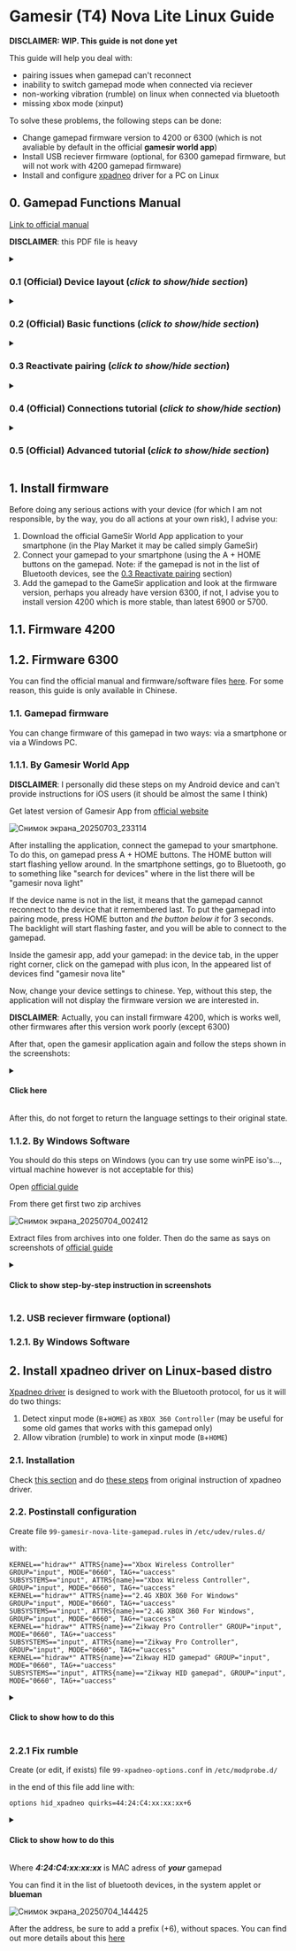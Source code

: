 # Gamesir (T4) Nova Lite Linux Guide

**DISCLAIMER: WIP. This guide is not done yet**

This guide will help you deal with:

- pairing issues when gamepad can't reconnect
- inability to switch gamepad mode when connected via reciever
- non-working vibration (rumble) on linux when connected via bluetooth
- missing xbox mode (xinput)

To solve these problems, the following steps can be done:

- Change gamepad firmware version to 4200 or 6300 (which is not avaliable by default in the official **gamesir world app**)
- Install USB reciever firmware (optional, for 6300 gamepad firmware, but will not work with 4200 gamepad firmware)
- Install and configure [xpadneo](https://github.com/atar-axis/xpadneo) driver for a PC on Linux

## 0. Gamepad Functions Manual

[Link to official manual](https://cdn.shopify.com/s/files/1/2241/8433/files/Manual-GameSir_Nova_Lite_EN.pdf?v=1743156237)

**DISCLAIMER**: this PDF file is heavy

<details> <summary> 

### 0.1 (Official) Device layout (*click to show/hide section*) </summary>

*click on images to enlarge*

<img src="https://github.com/user-attachments/assets/bdf238e4-da55-4e89-ad1c-411c8057f9db" alt="drawing" width=70%/> </p>

<img src="https://github.com/user-attachments/assets/7d091089-3069-41c6-82cd-c98e1de190db" alt="drawing" width=70%/> </p>

<img src="https://github.com/user-attachments/assets/71148763-3677-4dc8-a48d-592090af3ca1" alt="drawing" width=70%/> </p>

<img src="https://github.com/user-attachments/assets/5a5d2da8-d133-4237-b0ad-a2297906e16d" alt="drawing" width=70%/> </p>

</details>

<details> <summary> 

### 0.2 (Official) Basic functions (*click to show/hide section*) </summary>

*click on images to enlarge*

<img src="https://github.com/user-attachments/assets/15016cb6-4045-4126-af35-6811b298e1f6" alt="drawing" width=70%/> </p>

<img src="https://github.com/user-attachments/assets/423a32c8-80d0-49fe-820a-36fc64647c8a" alt="drawing" width=70%/> </p>

<img src="https://github.com/user-attachments/assets/c5b1d93c-c6e1-40e5-a69b-679830210f0e" alt="drawing" width=70%/> </p>

</details>

<details> <summary> 
  
### 0.3 Reactivate pairing (*click to show/hide section*) </summary>
 
If reconnection is failing or you want to use your gamepad with another device, then you need to enable ***pairing mode***.

To do this, hold the ```HOME``` and ```SCREENSHOT``` buttons for 3 seconds (no more, otherwise the controller will turn off):

*click on images to enlarge*

<img src="https://github.com/user-attachments/assets/542149f6-fb97-46ce-b17c-a74a179882e4" alt="drawing" width=50%/> </p>

Then you can connect to your gamepad via bluetooth or reciever again.

This works with every [connection method](#04-official-connections-tutorial-click-to-showhide-section-).

</details>

<details> <summary> 
  
### 0.4 (Official) Connections tutorial (*click to show/hide section*) </summary>

*click on images to enlarge*

<img src="https://github.com/user-attachments/assets/d7d2f1a1-0b8a-46bc-8a76-d6f9d052efcd" alt="drawing" width=70%/> </p>

<img src="https://github.com/user-attachments/assets/8c366ea5-b933-4855-8052-cb92d3ee64d6" alt="drawing" width=70%/> </p>

<img src="https://github.com/user-attachments/assets/25f33e83-5332-47ef-ab3b-c6f0cbe72cc6" alt="drawing" width=70%/> </p>

<img src="https://github.com/user-attachments/assets/50afb1b4-7b1d-4eaa-bbb1-09d8bba9202c" alt="drawing" width=70%/> </p>

<img src="https://github.com/user-attachments/assets/d8ff7099-dde8-40ee-8335-31d0dff7a7e8" alt="drawing" width=70%/> </p>

</details>

<details> <summary> 
  
### 0.5 (Official) Advanced tutorial (*click to show/hide section*) </summary>

*click on images to enlarge*

<img src="https://github.com/user-attachments/assets/ab65eb2f-ce84-4418-85a7-79661505e80c" alt="drawing" width=70%/> </p>

<img src="https://github.com/user-attachments/assets/299f106f-5a30-4607-8acb-d4d117d49d01" alt="drawing" width=70%/> </p>

<img src="https://github.com/user-attachments/assets/bd1442e7-c3e1-46b5-8dd5-ef9a84d55835" alt="drawing" width=70%/> </p>

<img src="https://github.com/user-attachments/assets/dc62f13f-ce05-440c-9027-03cf7f6a6546" alt="drawing" width=70%/> </p>

<img src="https://github.com/user-attachments/assets/4d713cda-a437-46a2-9297-ed4f25b712dd" alt="drawing" width=70%/> </p>

</details>

## 1. Install firmware

Before doing any serious actions with your device (for which I am not responsible, by the way, you do all actions at your own risk), I advise you:

1. Download the official GameSir World App application to your smartphone (in the Play Market it may be called simply GameSir)
2. Connect your gamepad to your smartphone (using the A + HOME buttons on the gamepad. Note: if the gamepad is not in the list of Bluetooth devices, see the [0.3 Reactivate pairing](#03-reactivate-pairing-click-to-showhide-section-) section)
3. Add the gamepad to the GameSir application and look at the firmware version, perhaps you already have version 6300, if not, I advise you to install version 4200 which is more stable, than latest 6900 or 5700.

## 1.1. Firmware 4200



## 1.2. Firmware 6300

You can find the official manual and firmware/software files [here](https://doc.xiaoji.com/zh/t4nlite/detail/1192.html). For some reason, this guide is only available in Chinese.

### 1.1. Gamepad firmware

You can change firmware of this gamepad in two ways: via a smartphone or via a Windows PC.

### 1.1.1. By Gamesir World App

**DISCLAIMER**: I personally did these steps on my Android device and can't provide instructions for iOS users (it should be almost the same I think)

Get latest version of Gamesir App from [official website](https://gamesir.com/pages/software-detail)

![Снимок экрана_20250703_233114](https://github.com/user-attachments/assets/550d5377-9ae4-44f8-add7-cff7f173016f)

After installing the application, connect the gamepad to your smartphone. To do this, on gamepad press A + HOME buttons. The HOME button will start flashing yellow around. In the smartphone settings, go to Bluetooth, go to something like "search for devices" where in the list there will be "gamesir nova light"

If the device name is not in the list, it means that the gamepad cannot reconnect to the device that it remembered last. To put the gamepad into pairing mode, press HOME button and *the button below it* for 3 seconds. The backlight will start flashing faster, and you will be able to connect to the gamepad.

Inside the gamesir app, add your gamepad: in the device tab, in the upper right corner, click on the gamepad with plus icon, In the appeared list of devices find "gamesir nova lite"

Now, change your device settings to chinese. Yep, without this step, the application will not display the firmware version we are interested in.

**DISCLAIMER**: Actually, you can install firmware 4200, which is works well, other firmwares after this version work poorly (except 6300)

After that, open the gamesir application again and follow the steps shown in the screenshots:

<details>
<summary>
  
#### Click here
</summary>

<img src="https://github.com/user-attachments/assets/c8d4370d-0cd5-44b4-9fc7-74e0688e2876" alt="drawing" width="250"/> </p>

<img src="https://github.com/user-attachments/assets/8b01f2cd-d186-447c-8692-f1da2caae281" alt="drawing" width="250"/> </p>

<img src="https://github.com/user-attachments/assets/63746b55-aaff-4c01-882d-8eca2fcac586" alt="drawing" width="250"/> </p>

<img src="https://github.com/user-attachments/assets/09c0b28b-6640-4bab-bdfc-52381b613d56" alt="drawing" width="250"/> </p>

<img src="https://github.com/user-attachments/assets/f86c6936-9321-4d7e-870d-46f5ebda2db5" alt="drawing" width="250"/> </p>

</details> 

After this, do not forget to return the language settings to their original state.

### 1.1.2. By Windows Software

You should do this steps on Windows (you can try use some winPE iso's..., virtual machine however is not acceptable for this)

Open [official guide](https://doc.xiaoji.com/zh/t4nlite/detail/1192.html)

From there get first two zip archives

![Снимок экрана_20250704_002412](https://github.com/user-attachments/assets/abd93fe5-2480-4702-8d95-cf5a7cfd6878)

Extract files from archives into one folder. Then do the same as says on screenshots of [official guide](https://doc.xiaoji.com/zh/t4nlite/detail/1192.html)

<details>
<summary>
  
#### Click to show step-by-step instruction in screenshots
</summary>

<img src="https://github.com/user-attachments/assets/fd5b1027-f8fa-4f39-b976-05f2731582bb" alt="drawing" width=70%/> </p>

<img src="https://github.com/user-attachments/assets/98542ca3-30ad-4004-818b-d11720e9ff92" alt="drawing" width=70%/> </p>

<img src="https://github.com/user-attachments/assets/5078cab0-bb57-494c-bd00-fecbab94908b" alt="drawing" width=70%/> </p>

The next step requires a wired connection between the gamepad and the PC.

<img src="https://github.com/user-attachments/assets/cb4be9c6-d64a-44a3-b7f9-3eb7c898d022" alt="drawing" width=70%/> </p>

<img src="https://github.com/user-attachments/assets/18aa435c-e2a2-41ac-a6bc-5bc3379c0828" alt="drawing" width=70%/> </p>

<img src="https://github.com/user-attachments/assets/2831a110-4ce5-4cae-96f7-142a1ace46c8" alt="drawing" width=70%/> </p>

</details> 

### 1.2. USB reciever firmware (optional)

### 1.2.1. By Windows Software

## 2. Install xpadneo driver on Linux-based distro

[Xpadneo driver](https://github.com/atar-axis/xpadneo) is designed to work with the Bluetooth protocol, for us it will do two things:

1. Detect xinput mode (```B```+```HOME```) as ```XBOX 360 Controller``` (may be useful for some old games that works with this gamepad only)
2. Allow vibration (rumble) to work in xinput mode (```B```+```HOME```)

### 2.1. Installation

Check [this section](https://github.com/atar-axis/xpadneo?tab=readme-ov-file#prerequisites) and do [these steps](https://github.com/atar-axis/xpadneo#installation) from original instruction of xpadneo driver.

### 2.2. Postinstall configuration

Create file ``` 99-gamesir-nova-lite-gamepad.rules ``` in ``` /etc/udev/rules.d/ ``` 

with:

```
KERNEL=="hidraw*" ATTRS{name}=="Xbox Wireless Controller" GROUP="input", MODE="0660", TAG+="uaccess"
SUBSYSTEMS=="input", ATTRS{name}=="Xbox Wireless Controller", GROUP="input", MODE="0660", TAG+="uaccess"
KERNEL=="hidraw*" ATTRS{name}=="2.4G XBOX 360 For Windows" GROUP="input", MODE="0660", TAG+="uaccess"
SUBSYSTEMS=="input", ATTRS{name}=="2.4G XBOX 360 For Windows", GROUP="input", MODE="0660", TAG+="uaccess"
KERNEL=="hidraw*" ATTRS{name}=="Zikway Pro Controller" GROUP="input", MODE="0660", TAG+="uaccess"
SUBSYSTEMS=="input", ATTRS{name}=="Zikway Pro Controller", GROUP="input", MODE="0660", TAG+="uaccess"
KERNEL=="hidraw*" ATTRS{name}=="Zikway HID gamepad" GROUP="input", MODE="0660", TAG+="uaccess"
SUBSYSTEMS=="input", ATTRS{name}=="Zikway HID gamepad", GROUP="input", MODE="0660", TAG+="uaccess"
```

<details> 
<summary> 

#### Click to show how to do this
</summary>

> Just run in terminal this command to open **nano** editor
> 
> ```console
> sudo nano /etc/udev/rules.d/99-gamesir-nova-lite-gamepad.rules 
> ```
> 
> copy code above
> 
> And paste it in **nano** with ```ctrl``` + ```shift``` + ```v``` shortcut
> 
> Then ```ctrl``` + ```s``` to save
> 
> Then close **nano** with ```ctrl``` + ```c```

</details>

### 2.2.1 Fix rumble

Create (or edit, if exists) file ```99-xpadneo-options.conf``` in ```/etc/modprobe.d/```

in the end of this file add line with:

```
options hid_xpadneo quirks=44:24:C4:xx:xx:xx+6
```

<details> 
<summary>

#### Click to show how to do this
</summary>

> Just run in terminal this command to open **nano** editor
> 
> ```console
> sudo nano `/etc/modprobe.d/99-xpadneo-options.conf
> ```
> 
> In **nano** press the ```Down``` button on keyboard until you reach the end of the file, also after that you can press ```Enter``` button on keyboard several times to create new blank lines
>
> copy code above
> 
> And paste it in **nano** with ```ctrl``` + ```shift``` + ```v``` shortcut
> 
> Then ```ctrl``` + ```s``` to save
> 
> Then close **nano** with ```ctrl``` + ```c```

</details>

Where ***4:24:C4:xx:xx:xx*** is MAC adress of ***your*** gamepad

You can find it in the list of bluetooth devices, in the system applet or **blueman**

![Снимок экрана_20250704_144425](https://github.com/user-attachments/assets/6e29d062-b9dc-4da6-b204-b0146134ac68)

After the address, be sure to add a prefix (+6), without spaces. You can find out more details about this [here](https://github.com/atar-axis/xpadneo#gamesir-t4-nova-lite-family)
